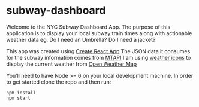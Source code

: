 # subway-dashboard

Welcome to the NYC Subway Dashboard App.
The purpose of this application is to display your local subway train times along with actionable weather data eg. Do I need an Umbrella? Do I need a jacket?

This app was created using [Create React App](https://github.com/facebookincubator/create-react-app)
The JSON data it consumes for the subway information comes from [MTAPI](https://github.com/jonthornton/MTAPI)
I am using [weather icons](https://github.com/erikflowers/weather-icons) to display the current weather from [Open Weather Map](https://openweathermap.org/)

You’ll need to have Node >= 6 on your local development machine.
In order to get started clone the repo and then run:
```
npm install
npm start
```

